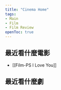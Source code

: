 ```yaml
---
title: "Cinema Home"
tags:
- Main
- Film
- Film Review
openToc: true
---
```


## 最近看什麼電影

- [[Film-PS I Love You]]


## 最近看什麼劇


